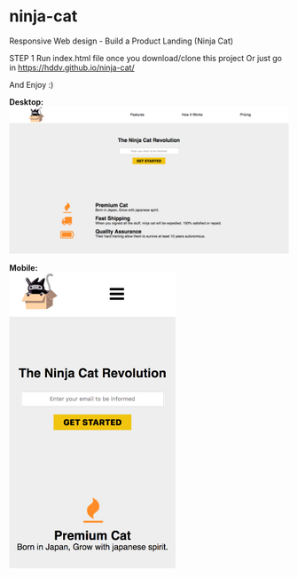 # ninja-cat
Responsive Web design - Build a Product Landing (Ninja Cat)

STEP 1
Run index.html file once you download/clone this project
Or just go in https://hddv.github.io/ninja-cat/

And Enjoy :)


<strong>Desktop:</strong><br>
<kbd><img src="./img/main.png" width="900"></kbd>


<strong>Mobile:</strong><br>
<img src="./img/main2.png" width="300">

